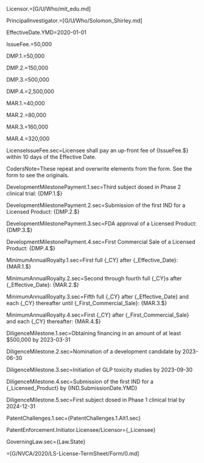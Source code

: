 Licensor.=[G/U/Who/mit_edu.md]

PrincipalInvestigator.=[G/U/Who/Solomon_Shirley.md]

EffectiveDate.YMD=2020-01-01

IssueFee.$=$50,000

DMP.1.$=$50,000

DMP.2.$=$150,000

DMP.3.$=$500,000

DMP.4.$=$2,500,000

MAR.1.$=$40,000

MAR.2.$=$80,000

MAR.3.$=$160,000

MAR.4.$=$320,000

LicenseIssueFee.sec=Licensee shall pay an up-front fee of {IssueFee.$} within 10 days of the Effective Date.

CodersNote=These repeat and overwrite elements from the form. See the form to see the originals.

DevelopmentMilestonePayment.1.sec=Third subject dosed in Phase 2 clinical trial: {DMP.1.$} 

DevelopmentMilestonePayment.2.sec=Submission of the first IND for a Licensed Product: {DMP.2.$}  

DevelopmentMilestonePayment.3.sec=FDA approval of a Licensed Product: {DMP.3.$}

DevelopmentMilestonePayment.4.sec=First Commercial Sale of a Licensed Product: {DMP.4.$}


MinimumAnnualRoyalty.1.sec=First full {_CY} after {_Effective_Date}: {MAR.1.$}

MinimumAnnualRoyalty.2.sec=Second through fourth full {_CY}s after {_Effective_Date}: {MAR.2.$}

MinimumAnnualRoyalty.3.sec=Fifth full {_CY} after {_Effective_Date} and each {_CY} thereafter until {_First_Commercial_Sale}:  {MAR.3.$}

MinimumAnnualRoyalty.4.sec=First {_CY} after {_First_Commercial_Sale} and each {_CY} thereafter: {MAR.4.$}

DiligenceMilestone.1.sec=Obtaining financing in an amount of at least $500,000 by 2023-03-31

DiligenceMilestone.2.sec=Nomination of a development candidate by 2023-06-30

DiligenceMilestone.3.sec=Initiation of GLP toxicity studies by 2023-09-30

DiligenceMilestone.4.sec=Submission of the first IND for a {_Licensed_Product} by {IND.SubmissionDate.YMD}

DiligenceMilestone.5.sec=First subject dosed in Phase 1 clinical trial by 2024-12-31


PatentChallenges.1.sec={PatentChallenges.1.Alt1.sec}

PatentEnforcement.Initiator.Licensee/Licensor={_Licensee}

GoverningLaw.sec={Law.State}


=[G/NVCA/2020/LS-License-TermSheet/Form/0.md]
